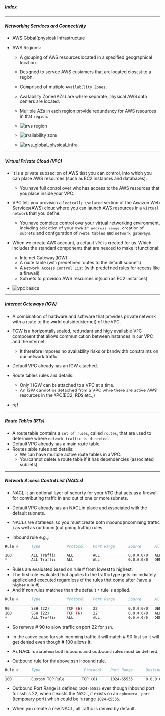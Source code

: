 ##### [Index](README.md)

---

##### Networking Services and Connectivity

- AWS Global(physical) Infrastructure

- AWS Regions:
  - A grouping of AWS resources located in a specified geographical location.
  - Designed to service AWS customers that are located closest to a region.
  - Comprised of multiple `Availability Zones`.
  - Availability Zones(AZs) are where separate, physical AWS data centers are located.
  - Multiple AZs in each region provide redundancy for AWS resources in that `region`.
  
  - ![aws region](static/2/aws_region.png)
  - ![availability zone](static/2/availability_zone.png)
  - ![aws_global_physical_infra](static/2/aws_global_physical_infra.png)
   
  
---

##### Virtual Private Cloud (VPC)

- It is a private subsection of AWS that you can control, into which you can place AWS resources (such as EC2 instances and databases).
  - You have full control over who has access to the AWS resources that you place inside your VPC.
  
- VPC lets you provision a `logically isolated` section of the Amazon Web Services(AWS) cloud where you can launch AWS resources in a `virtual network` that you define.
  - You have complete control over your virtual networking environment, including selection of your own `IP address range`, creation of `subnets` and configuration of `route tables` and `network gateways`.
  
- When we create AWS account, a default `VPC` is created for us. Which includes the standard components that are needed to make it functional:
  - Internet Gateway (IGW)
  - A route table (with predefined routes to the default subnets)
  - A `Network Access Control List` (with predefined rules for access like a firewall)
  - Subnets to provision AWS resources in(such as EC2 instances)

- ![vpc basics](static/2/vpc_basics.png)

---

##### Internet Gateways (IGW)

- A combination of hardware and software that provides private network with a route to the world outside(internet) of the VPC.
- TGW is a horizontally scaled, redundant and higly available VPC component that allows communication between instances in our VPC and the internet.
  - It therefore imposes no availability risks or bandwidth constraints on our network traffic.

- Default VPC already has an IGW attached.

- Route tables rules and details:
  - Only 1 IGW can be attached to a VPC at a time.
  - An IGW cannot be detached from a VPC while there are active AWS resources in the VPC(EC2, RDS etc.,)
  
- [ref](https://docs.aws.amazon.com/vpc/latest/userguide/VPC_Internet_Gateway.html)


---

##### Route Tables (RTs)

- A route table contains a `set of rules`, called `routes`, that are used to determine where `network traffic is directed`.
- Default VPC already has a main route table.
- Routes table rules and details:
  - We can have multiple active route tables in a VPC.
  - You cannot delete a route table if it has dependencies (associated subnets)
  

---

##### Network Access Control List (NACLs)

- NACL is an optional layer of security for your VPC that acts as a firewall for contributing traffic in and out of one or more subnets.
- Default VPC already has an NACL in place and associated with the default subnets.
- NACLs are stateless, so you must create both inbound(incomming traffic ) as well as outbound(out going traffic) rules.
  
- Inbound rule e.g.,:
```bash
Rule #      Type            Protocol    Port Range      Source      Allow / Deny
_____________________________________________________________________________
100         ALL Traffic     ALL         ALL             0.0.0.0/0   ALLOW
*           ALL Traffic     ALL         ALL             0.0.0.0/0   DENY
```

- Rules are evaluated based on rule # from lowest to highest.
- The first rule evaluated that applies to the traffic type gets immediately applied and executed regardless of the rules that come after (have a higher rule #).
- And if non rules matches than the default `*` rule is applied.

```bash
Rule #      Type            Protocol    Port Range      Source      Allow / Deny
_____________________________________________________________________________
90          SSH (22)        TCP (6)     22              0.0.0.0/0   DENY
100         SSH (22)        TCP (6)     22              0.0.0.0/0   ALLOW
*           ALL Traffic     ALL         ALL             0.0.0.0/0   DENY
```

- So remove # 90 to allow traffic on port 22 for ssh.

- In the above case for ssh incoming traffic it will match # 90 first so it will get denied even though # 100 allows it.

- As NACL is stateless both inbound and outbound rules must be defined.
- Outbound rule for the above ssh inbound rule.

```bash
Rule #      Type                    Protocol    Port Range      Destination      Allow / Deny
_____________________________________________________________________________________________
100         Custom TCP Rule        TCP (6)      1024-65535      0.0.0.0/0        ALLOW
```

- Outbound Port Range is defined `1024-65535` even though inbound port for ssh is 22, when it exists the NACL, it exists on an `ephemeral port` (temporary port) which could be in range `1024-65535`.

- When you create a new NACL, all traffic is denied by default.

  